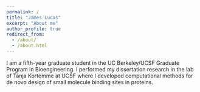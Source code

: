 ```yaml
---
permalink: /
title: "James Lucas"
excerpt: "About me"
author_profile: true
redirect_from: 
  - /about/
  - /about.html
---
```


I am a fifth-year graduate student in the UC Berkeley/UCSF Graduate Program in Bioengineering. I performed my 
dissertation research in the lab of Tanja Kortemme at UCSF where I developed computational methods for de novo design of
small molecule binding sites in proteins.

